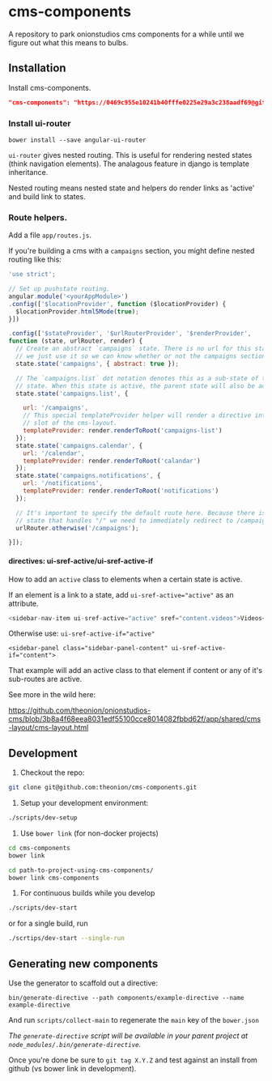 # cms-components
A repository to park onionstudios cms components for a while until we figure out what this means to bulbs.

## Installation

Install cms-components.

```json
"cms-components": "https://0469c955e10241b40fffe0225e29a3c238aadf69@github.com/theonion/cms-components.git#<version>",
```

### Install ui-router

```
bower install --save angular-ui-router
```

`ui-router` gives nested routing. This is useful for rendering nested states (think navigation elements). The analagous feature in django is template inheritance.

Nested routing means nested state and helpers do render links as 'active' and build link to states.

### Route helpers.

Add a file `app/routes.js`.

If you're building a cms with a `campaigns` section, you might define nested routing like this:

```js
'use strict';

// Set up pushstate routing.
angular.module('<yourAppModule>')
.config(['$locationProvider', function ($locationProvider) {
  $locationProvider.html5Mode(true);
}])

.config(['$stateProvider', '$urlRouterProvider', '$renderProvider',
function (state, urlRouter, render) {
  // Create an abstract `campaigns` state. There is no url for this state,
  // we just use it so we can know whether or not the campaigns section is active in the ui.
  state.state('campaigns', { abstract: true });

  // The `campaigns.list` dot notation denotes this as a sub-state of the `campaigns`
  // state. When this state is active, the parent state will also be active.
  state.state('campaigns.list', {

    url: '/campaigns',
    // This special templateProvider helper will render a directive into the root
    // slot of the cms-layout.
    templateProvider: render.renderToRoot('campaigns-list')
  });
  state.state('campaigns.calendar', {
    url: '/calendar',
    templateProvider: render.renderToRoot('calandar')
  });
  state.state('campaigns.notifications', {
    url: '/notifications',
    templateProvider: render.renderToRoot('notifications')
  });

  // It's important to specify the default route here. Because there is no
  // state that handles "/" we need to immediately redirect to /campaigns on page load.
  urlRouter.otherwise('/campaigns');

}]);
```

#### directives: ui-sref-active/ui-sref-active-if

How to add an `active` class to elements when a certain state is active.

If an element is a link to a state, add `ui-sref-active="active"` as an attribute.

```js
<sidebar-nav-item ui-sref-active="active" sref="content.videos">Videos</sidebar-nav-item>
```

Otherwise use: `ui-sref-active-if="active"`
```
<sidebar-panel class="sidebar-panel-content" ui-sref-active-if="content">
```

That example will add an active class to that element if content or any of it's sub-routes are active.

See more in the wild here:

https://github.com/theonion/onionstudios-cms/blob/3b8a4f68eea8031edf55100cce8014082fbbd62f/app/shared/cms-layout/cms-layout.html

## Development
1. Checkout the repo:
  ```bash
  git clone git@github.com:theonion/cms-components.git
  ```

1. Setup your development environment:
  ```bash
  ./scripts/dev-setup
  ```

1. Use `bower link` (for non-docker projects)
  ```bash
  cd cms-components
  bower link
  ```
  ```bash
  cd path-to-project-using-cms-components/
  bower link cms-components
  ```

1. For continuous builds while you develop
  ```bash
  ./scripts/dev-start
  ```
  or for a single build, run
  ```bash
  ./scrtips/dev-start --single-run
  ```

## Generating new components
Use the generator to scaffold out a directive:
```
bin/generate-directive --path components/example-directive --name example-directive
```
And run `scripts/collect-main` to regenerate the `main` key of the `bower.json`

_The `generate-directive` script will be available in your parent project at `node_modules/.bin/generate-directive`._

Once you're done be sure to `git tag X.Y.Z` and test against an install from github (vs bower link in development).

